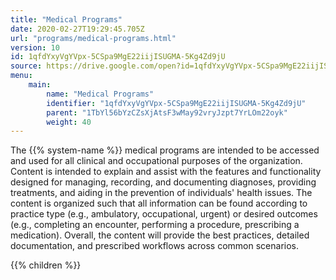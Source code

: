 ```yaml
---
title: "Medical Programs"
date: 2020-02-27T19:29:45.705Z
url: "programs/medical-programs.html"
version: 10
id: 1qfdYxyVgYVpx-5CSpa9MgE22iijISUGMA-5Kg4Zd9jU
source: https://drive.google.com/open?id=1qfdYxyVgYVpx-5CSpa9MgE22iijISUGMA-5Kg4Zd9jU
menu:
    main:
        name: "Medical Programs"
        identifier: "1qfdYxyVgYVpx-5CSpa9MgE22iijISUGMA-5Kg4Zd9jU"
        parent: "1TbYl56bYzCZsXjAtsF3wMay92vryJzpt7YrLOm22oyk"
        weight: 40
---
```









The {{% system-name %}} medical programs are intended to be accessed and used for all clinical and occupational purposes of the organization. Content is intended to explain and assist with the features and functionality designed for managing, recording, and documenting diagnoses, providing treatments, and aiding in the prevention of individuals' health issues. The content is organized such that all information can be found according to practice type (e.g., ambulatory, occupational, urgent) or desired outcomes (e.g., completing an encounter, performing a procedure, prescribing a medication). Overall, the content will provide the best practices, detailed documentation, and prescribed workflows across common scenarios.







{{% children %}}

